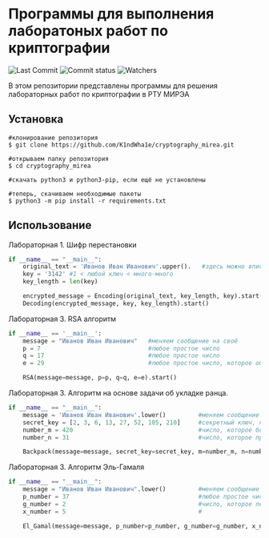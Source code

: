 # Программы для выполнения лаборатоных работ по криптографии

![Last Commit](https://img.shields.io/github/last-commit/K1ndWha1e/cryptography_mirea)
![Commit status](https://img.shields.io/github/commit-status/K1ndWha1e/cryptography_mirea/master/4ef2d4cfbf6430d4b4aaaf7661fc9ecf73d2bb3a)
![Watchers](https://img.shields.io/github/watchers/K1ndWha1e/cryptography_mirea?style=social)

В этом репозитории представлены программы для решения лабораторных работ по криптографии в РТУ МИРЭА

## Установка

```
#клонирование репозитория
$ git clone https://github.com/K1ndWha1e/cryptography_mirea.git

#открываем папку репозитория
$ cd cryptography_mirea

#скачать python3 и python3-pip, если ещё не установлены

#теперь, скачиваем необходимые пакеты
$ python3 -m pip install -r requirements.txt
```

## Использование
Лабораторная 1. Шифр перестановки

```python
if __name__ == "__main__":
    original_text = 'Иванов Иван Иванович'.upper().   #здесь можно вписать ваше сообщение
    key = '3142' #1 < любой ключ < много-много
    key_length = len(key)

    encrypted_message = Encoding(original_text, key_length, key).start()
    Decoding(encrypted_message, key, key_length).start()
```

Лабораторная 3. RSA алгоритм

```python
if __name__ == '__main__':
    message = "Иванов Иван Иванович"   #меняем сообщение на своё
    p = 7                              #любое простое число
    q = 17                             #любое простое число
    e = 29                             #любое простое число, которое обратно по модулю числу эйлера

    RSA(message=message, p=p, q=q, e=e).start()
```

Лабораторная 3. Алгоритм на основе задачи об укладке ранца.

```python
if __name__ == "__main__":
    message = 'Иванов Иван Иванович'.lower()         #меняем сообщение на своё
    secret_key = [2, 3, 6, 13, 27, 52, 105, 210]     #секретный ключ, где каждый последующий элемент больше суммы придыдущих
    number_m = 420                                   #число, которое больше всех элементов ключа
    number_n = 31                                    #число, которое пропорционально по модулю числу 'm'

    Backpack(message=message, secret_key=secret_key, m=number_m, n=number_n).start()
```

Лабораторная 3. Алгоритм Эль-Гамаля

```python
if __name__ == "__main__":
    message = "Иванов Иван Иванович".lower()         #меняем сообщение на своё
    p_number = 37                                    #любое простое число
    g_number = 2                                     #число, которое первообразным корнем по модулю p и меньше p (что бы это не значило)
    x_number = 5                                     #

    El_Gamal(message=message, p_number=p_number, g_number=g_number, x_number=x_number).start()
```
